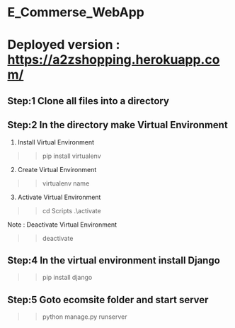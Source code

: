 # E_Commerse_WebApp

# Deployed version : https://a2zshopping.herokuapp.com/

## Step:1 Clone all files into a directory

## Step:2 In the directory make Virtual Environment
1) Install Virtual Environment
>> pip install virtualenv

2) Create Virtual Environment
>> virtualenv name

3) Activate Virtual Environment
>> cd Scripts
>> .\activate

Note : Deactivate Virtual Environment
>> deactivate

## Step:4 In the virtual environment install Django 
>> pip install django

## Step:5 Goto ecomsite folder and start server
>> python manage.py runserver

